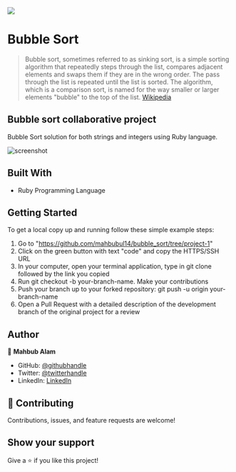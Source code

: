 ![](https://img.shields.io/badge/Microverse-blueviolet)

# Bubble Sort

> Bubble sort, sometimes referred to as sinking sort, is a simple sorting algorithm that repeatedly steps through the list, compares adjacent elements and swaps them if they are in the wrong order. The pass through the list is repeated until the list is sorted. The algorithm, which is a comparison sort, is named for the way smaller or larger elements "bubble" to the top of the list. [Wikipedia](https://en.wikipedia.org/wiki/Bubble_sort)

## Bubble sort collaborative project
Bubble Sort solution for both strings and integers using Ruby language.

![screenshot](/screenshot_1.png)

## Built With

- Ruby Programming Language

## Getting Started

To get a local copy up and running follow these simple example steps:

1. Go to "https://github.com/mahbubul14/bubble_sort/tree/project-1"
2. Click on the green button with text "code" and copy the HTTPS/SSH URL
3. In your computer, open your terminal application, type in git clone followed by the link you copied
4. Run git checkout -b your-branch-name. Make your contributions
5. Push your branch up to your forked repository: git push -u origin your-branch-name
6. Open a Pull Request with a detailed description of the development branch of the original project for a review



## Author

👤 **Mahbub Alam**

- GitHub: [@githubhandle](https://github.com/mahbubul14/)
- Twitter: [@twitterhandle](https://twitter.com/MahbubA10454419)
- LinkedIn: [LinkedIn](https://www.linkedin.com/in/mahbubul-alam-20595/)

## 🤝 Contributing

Contributions, issues, and feature requests are welcome!

## Show your support

Give a ⭐️ if you like this project!